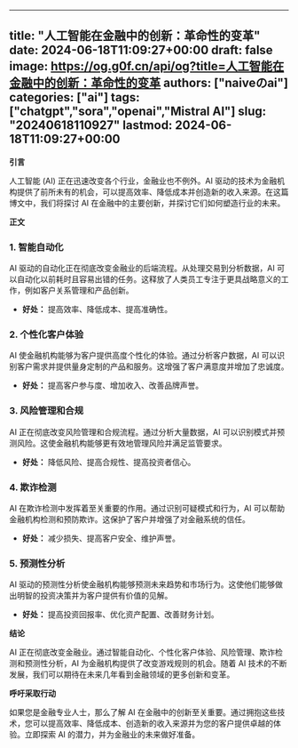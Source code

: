 
---
title: "人工智能在金融中的创新：革命性的变革"
date: 2024-06-18T11:09:27+00:00
draft: false
image: https://og.g0f.cn/api/og?title=人工智能在金融中的创新：革命性的变革
authors: ["naiveのai"]
categories: ["ai"]
tags: ["chatgpt","sora","openai","Mistral AI"]
slug: "20240618110927"
lastmod: 2024-06-18T11:09:27+00:00
---
**引言**

人工智能 (AI) 正在迅速改变各个行业，金融业也不例外。AI 驱动的技术为金融机构提供了前所未有的机会，可以提高效率、降低成本并创造新的收入来源。在这篇博文中，我们将探讨 AI 在金融中的主要创新，并探讨它们如何塑造行业的未来。

**正文**

### 1. 智能自动化

AI 驱动的自动化正在彻底改变金融业的后端流程。从处理交易到分析数据，AI 可以自动化以前耗时且容易出错的任务。这释放了人类员工专注于更具战略意义的工作，例如客户关系管理和产品创新。

* **好处：** 提高效率、降低成本、提高准确性。

### 2. 个性化客户体验

AI 使金融机构能够为客户提供高度个性化的体验。通过分析客户数据，AI 可以识别客户需求并提供量身定制的产品和服务。这增强了客户满意度并增加了忠诚度。

* **好处：** 提高客户参与度、增加收入、改善品牌声誉。

### 3. 风险管理和合规

AI 正在彻底改变风险管理和合规流程。通过分析大量数据，AI 可以识别模式并预测风险。这使金融机构能够更有效地管理风险并满足监管要求。

* **好处：** 降低风险、提高合规性、提高投资者信心。

### 4. 欺诈检测

AI 在欺诈检测中发挥着至关重要的作用。通过识别可疑模式和行为，AI 可以帮助金融机构检测和预防欺诈。这保护了客户并增强了对金融系统的信任。

* **好处：** 减少损失、提高客户安全、维护声誉。

### 5. 预测性分析

AI 驱动的预测性分析使金融机构能够预测未来趋势和市场行为。这使他们能够做出明智的投资决策并为客户提供有价值的见解。

* **好处：** 提高投资回报率、优化资产配置、改善财务计划。

**结论**

AI 正在彻底改变金融业。通过智能自动化、个性化客户体验、风险管理、欺诈检测和预测性分析，AI 为金融机构提供了改变游戏规则的机会。随着 AI 技术的不断发展，我们可以期待在未来几年看到金融领域的更多创新和变革。

**呼吁采取行动**

如果您是金融专业人士，那么了解 AI 在金融中的创新至关重要。通过拥抱这些技术，您可以提高效率、降低成本、创造新的收入来源并为您的客户提供卓越的体验。立即探索 AI 的潜力，并为金融业的未来做好准备。